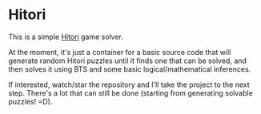 # Hitori
This is a simple [Hitori][wikiLink] game solver. 

At the moment, it's just a container for a basic source code that will generate random Hitori puzzles until it finds one that can be solved, and then solves it using BTS and some basic logical/mathematical inferences.

If interested, watch/star the repository and I'll take the project to the next step. There's a lot that can still be done (starting from generating solvable puzzles! =D).


[wikiLink]: https://en.wikipedia.org/wiki/Hitori
